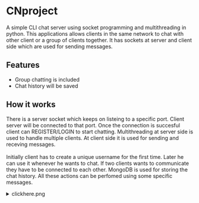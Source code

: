 # CNproject
A simple CLI chat server using socket programming and multithreading in python.
This applications allows clients in the same network to chat with other client or a group of clients together. 
It has sockets at server and client side which are used for sending messages.

## Features
* Group chatting is included
* Chat history will be saved

## How it works
There is a server socket which keeps on listeing to a specific port. Client server will be connected to that port. 
Once the connection is succesful client can REGISTER/LOGIN to start chatting.
Multithreading at server side is used to handle multiple clients. At client side it is used for sending and receving messages.<br><br>
Initially client has to create a unique username for the first time. 
Later he can use it whenever he wants to chat. If two clients wants to communicate they have to be connected to each other. MongoDB is used for storing the chat history.
All these actions can be perfomed using some specific messages.

<details>
  <summary>clickhere.png</summary>
  
   ![display](images/abcd.png)
   
</details>
